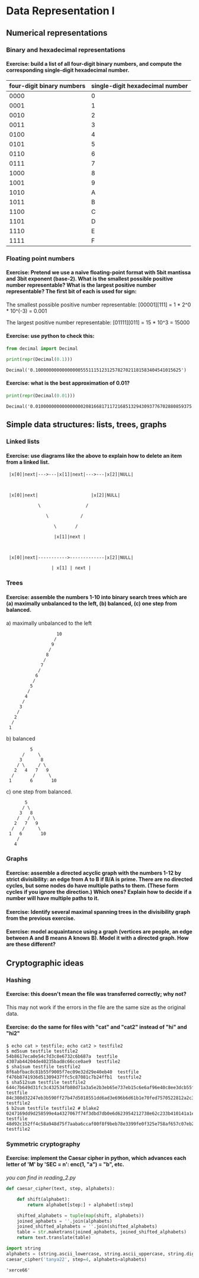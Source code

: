 # Data Representation I

## Numerical representations

### Binary and hexadecimal representations

#### Exercise: build a list of all four-digit binary numbers, and compute the corresponding single-digit hexadecimal number.

four-digit binary numbers | single-digit hexadecimal number
--------------------------|---------------------------------
0000                      |0
0001                      |1
0010                      |2
0011                      |3
0100                      |4
0101                      |5
0110                      |6
0111                      |7
1000                      |8
1001                      |9
1010                      |A
1011                      |B
1100                      |C
1101                      |D
1110                      |E
1111                      |F

### Floating point numbers

#### Exercise: Pretend we use a naïve floating-point format with 5bit mantissa and 3bit exponent (base-2). What is the smallest possible positive number representable? What is the largest positive number representable? The first bit of each is used for sign:

The smallest possible positive number representable: [00001][111] = 1 \* 2^0 \* 10^(-3) = 0.001

The largest positive number representable: [01111][011] = 15 \* 10^3 = 15000

#### Exercise: use python to check this:

```python
from decimal import Decimal

print(repr(Decimal(0.1)))
```

```
Decimal('0.1000000000000000055511151231257827021181583404541015625')
```

#### Exercise: what is the best approximation of 0.01?

```python
print(repr(Decimal(0.01)))
```

```
Decimal('0.01000000000000000020816681711721685132943093776702880859375')
```

## Simple data structures: lists, trees, graphs

### Linked lists

#### Exercise: use diagrams like the above to explain how to delete an item from a linked list.

     |x[0]|next|--->---|x[1]|next|--->---|x[2]|NULL|



     |x[0]|next|                    |x[2]|NULL|

                \                 /

                   \            /

                      \       /

                      |x[1]|next |



     |x[0]|next|----------->-------------|x[2]|NULL|

                     | x[1] | next |


### Trees

#### Exercise: assemble the numbers 1-10 into binary search trees which are (a) maximally unbalanced to the left, (b) balanced, (c) one step from balanced.

a) maximally unbalanced to the left

                       10
                      /
                     9
                    /
                   8
                  /
                 7
                /
               6
              /
             5
            /
           4
          /
         3
        /
       2
      /
     1

b) balanced

             5
          /     \
         3       8
        / \     / \
       2   4   7   9
      /       /     \
     1       6       10

c) one step from balanced.

           5
          / \
         3   8
        /   / \
       2   7   9
      /   /     \
     1   6       10
        /
       4

### Graphs

#### Exercise: assemble a directed acyclic graph with the numbers 1-12 by strict divisibility: an edge from A to B if B/A is prime. There are no directed cycles, but some nodes do have multiple paths to them. (These form cycles if you ignore the direction.) Which ones? Explain how to decide if a number will have multiple paths to it.

#### Exercise: Identify several maximal spanning trees in the divisibility graph from the previous exercise.

#### Exercise: model acquaintance using a graph (vertices are people, an edge between A and B means A knows B). Model it with a directed graph. How are these different?

## Cryptographic ideas

### Hashing

#### Exercise: this doesn't mean the file was transferred correctly; why not?

This may not work if the errors in the file are the same size as the original data.

#### Exercise: do the same for files with "cat" and "cat2" instead of "hi" and "hi2"

```
$ echo cat > testfile; echo cat2 > testfile2
$ md5sum testfile testfile2
54b8617eca0e54c7d3c8e6732c6b687a  testfile
4307ab44204de40235bad8c66cce0ae9  testfile2
$ sha1sum testfile testfile2
8f6abfbac8c81b55f9005f7ec09e32d29e40eb40  testfile
f476b8741936d51309437ffc5c87081c7b24ffb1  testfile2
$ sha512sum testfile testfile2
644c7b649d31fc3c432534fb80d71a3a5e2b3eb65e737eb15c6e6af96e40c8ee3dcb55fd172e263783e62f8d94f5c99e12a016d581b860700640e45c9c1b87b3  testfile
84c308d32247eb3b590ff27b47d5018551dd6ad3e696b6d61b1e70fed7570522812a2c3353e93db38728f4a10de5156996b144d2b150f1ffe92ba7a301b5bfe2  testfile2
$ b2sum testfile testfile2 # blake2
0247169dd9d258599e4a4327067f74f3dbd7db0e6d623954212738e62c233b410141a1eab4130073b99a8959e3d52f70da7402ae8d94ca6333126ec3b4e0bca7  testfile
48d92c152ff4c58a948d75f7aaba6ccaf00f8f9beb78e3399fe0f325e758af657c07eb2d83a753f3fe16074b149f46390abce8673c7477f75aae99427c9defa7  testfile2
```

### Symmetric cryptography

#### Exercise: implement the Caesar cipher in python, which advances each letter of 'M' by 'SEC = n': enc(1, "a") = "b", etc.

*you can find in reading_2.py*

```python
def caesar_cipher(text, step, alphabets):

    def shift(alphabet):
        return alphabet[step:] + alphabet[:step]

    shifted_alphabets = tuple(map(shift, alphabets))
    joined_aphabets = ''.join(alphabets)
    joined_shifted_alphabets = ''.join(shifted_alphabets)
    table = str.maketrans(joined_aphabets, joined_shifted_alphabets)
    return text.translate(table)
```
	
```python
import string
alphabets = (string.ascii_lowercase, string.ascii_uppercase, string.digits)
caesar_cipher('tanya22', step=4, alphabets=alphabets)
```

```
'xerce66'
```
